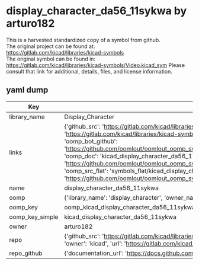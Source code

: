 # display_character_da56_11sykwa by arturo182  
This is a harvested standardized copy of a symbol from github.  
The original project can be found at:  
https://gitlab.com/kicad/libraries/kicad-symbols  
The original symbol can be found in:
https://gitlab.com/kicad/libraries/kicad-symbols/Video.kicad_sym
Please consult that link for additional, details, files, and license information.  
## yaml dump  
| Key | Value |  
| --- | --- |  
| library_name | Display_Character |  
| links | {'github_src': 'https://gitlab.com/kicad/libraries/kicad-symbols/Video.kicad_sym', 'github_src_repo': 'https://gitlab.com/kicad/libraries/kicad-symbols', 'oomp_bot': 'kicad_display_character_da56_11sykwa/working', 'oomp_bot_github': 'https://github.com/oomlout/oomlout_oomp_symbol_bot/tree/main/kicad_display_character_da56_11sykwa/working', 'oomp_doc': 'kicad_display_character_da56_11sykwa/working', 'oomp_doc_github': 'https://github.com/oomlout/oomlout_oomp_symbol_doc/tree/main/kicad_display_character_da56_11sykwa/working', 'oomp_src_flat': 'symbols_flat/kicad_display_character_da56_11sykwa/working', 'oomp_src_flat_github': 'https://github.com/oomlout/oomlout_oomp_symbol_src/tree/main/kicad_display_character_da56_11sykwa/working'} |  
| name | display_character_da56_11sykwa |  
| oomp | {'library_name': 'display_character', 'owner_name': 'kicad', 'symbol_name': 'display_character_da56_11sykwa'} |  
| oomp_key | oomp_kicad_display_character_da56_11sykwa |  
| oomp_key_simple | kicad_display_character_da56_11sykwa |  
| owner | arturo182 |  
| repo | {'github_src': 'https://gitlab.com/kicad/libraries/kicad-symbols/Video.kicad_sym', 'name': 'libraries/kicad-symbols', 'owner': 'kicad', 'url': 'https://gitlab.com/kicad/libraries/kicad-symbols'} |  
| repo_github | {'documentation_url': 'https://docs.github.com/rest/repos/repos#get-a-repository', 'message': 'Not Found'} |  


